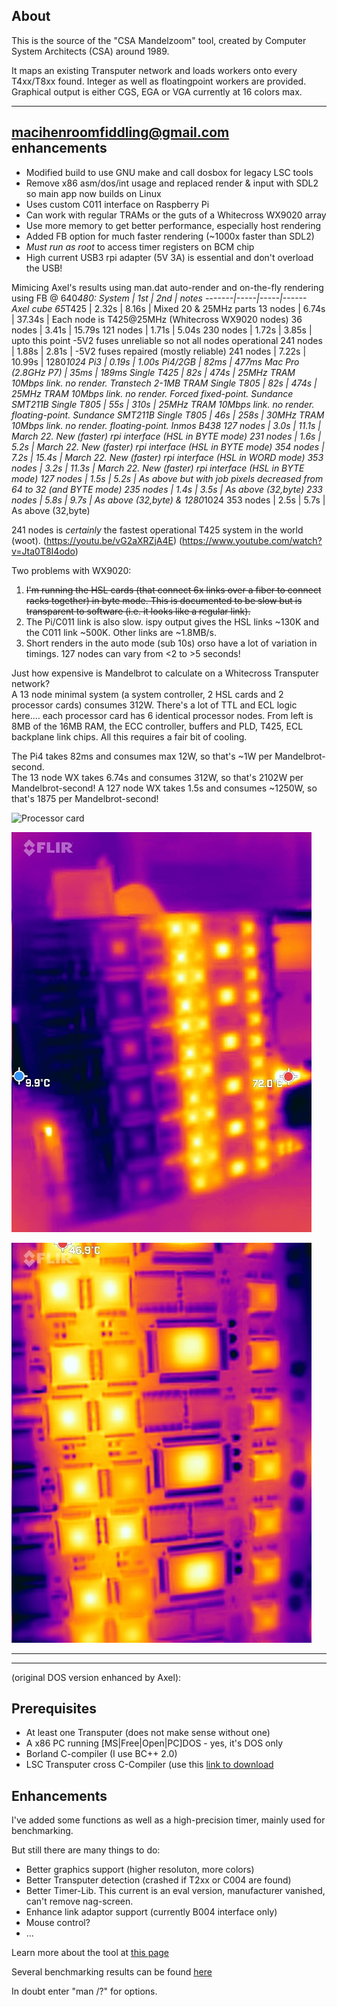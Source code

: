 About
-----
This is the source of the "CSA Mandelzoom" tool, created by Computer System Architects (CSA) around 1989.

It maps an existing Transputer network and loads workers onto every T4xx/T8xx found. Integer as well as floatingpoint workers are provided. Graphical output is either CGS, EGA or VGA currently at 16 colors max.
<hr>

macihenroomfiddling@gmail.com enhancements
------------------------
* Modified build to use GNU make and call dosbox for legacy LSC tools
* Remove x86 asm/dos/int usage and replaced render & input with SDL2 so main app now builds on Linux
* Uses custom C011 interface on Raspberry Pi
* Can work with regular TRAMs or the guts of a Whitecross WX9020 array
* Use more memory to get better performance, especially host rendering
* Added FB option for much faster rendering (~1000x faster than SDL2)
* *Must run as root* to access timer registers on BCM chip
* High current USB3 rpi adapter (5V 3A) is essential and don't overload the USB!

Mimicing Axel's results using man.dat auto-render and on-the-fly rendering using FB @ 640*480:
System | 1st | 2nd | notes
-------|-----|-----|------
Axel cube 65*T425 | 2.32s | 8.16s | Mixed 20 & 25MHz parts
13  nodes | 6.74s | 37.34s | Each node is T425@25MHz (Whitecross WX9020 nodes)
36  nodes | 3.41s | 15.79s
121 nodes | 1.71s | 5.04s
230 nodes | 1.72s | 3.85s | upto this point -5V2 fuses unreliable so not all nodes operational
241 nodes | 1.88s | 2.81s | -5V2 fuses repaired (mostly reliable)
241 nodes | 7.22s | 10.99s | 1280*1024
Pi3       | 0.19s | 1.00s
Pi4/2GB   | 82ms | 477ms
Mac Pro (2.8GHz P7) | 35ms | 189ms
Single T425 | 82s | 474s | 25MHz TRAM 10Mbps link. no render. Transtech 2-1MB TRAM
Single T805 | 82s | 474s | 25MHz TRAM 10Mbps link. no render. Forced fixed-point. Sundance SMT211B
Single T805 | 55s | 310s | 25MHz TRAM 10Mbps link. no render. floating-point. Sundance SMT211B
Single T805 | 46s | 258s | 30MHz TRAM 10Mbps link. no render. floating-point. Inmos B438
127 nodes | 3.0s | 11.1s  | March 22. New (faster) rpi interface (HSL in BYTE mode)
231 nodes | 1.6s | 5.2s  | March 22. New (faster) rpi interface (HSL in BYTE mode)
354 nodes | 7.2s | 15.4s | March 22. New (faster) rpi interface (HSL in WORD mode)
353 nodes | 3.2s | 11.3s | March 22. New (faster) rpi interface (HSL in BYTE mode)
127 nodes | 1.5s | 5.2s | As above but with job pixels decreased from 64 to 32 (and BYTE mode)
235 nodes | 1.4s | 3.5s | As above (32,byte)
233 nodes | 5.8s | 9.7s | As above (32,byte) & 1280*1024
353 nodes | 2.5s | 5.7s | As above (32,byte)


241 nodes is _certainly_ the fastest operational T425 system in the world (woot). (https://youtu.be/vG2aXRZjA4E) (https://www.youtube.com/watch?v=Jta0T8I4odo)

Two problems with WX9020:
1. ~~I'm running the HSL cards (that connect 6x links over a fiber to connect racks together) in byte mode. This is documented to be slow but is transparent to software (i.e. it looks like a regular link).~~
2. The Pi/C011 link is also slow. ispy output gives the HSL links ~130K and the C011 link ~500K. Other links are ~1.8MB/s.
3. Short renders in the auto mode (sub 10s) orso have a lot of variation in timings. 127 nodes can vary from <2 to >5 seconds!

Just how expensive is Mandelbrot to calculate on a Whitecross Transputer network?  
A 13 node minimal system (a system controller, 2 HSL cards and 2 processor cards) consumes 312W. There's a lot of TTL and ECL logic here.... each processor card has 6 identical processor nodes. From left is 8MB of the 16MB RAM, the ECC controller, buffers and PLD, T425, ECL backplane link chips. All this requires a fair bit of cooling.

The Pi4 takes 82ms and consumes max 12W, so that's ~1W per Mandelbrot-second.  
The 13 node WX takes 6.74s and consumes 312W, so that's 2102W per Mandelbrot-second!
A 127 node WX takes 1.5s and consumes ~1250W, so that's 1875 per Mandelbrot-second!

![Processor card](whitecross/IMG_20220320_142956.jpg)

![Processor card](whitecross/FLIR_20220320_023946.jpg)

![Processor card](whitecross/FLIR_20220320_024258.jpg)

<hr>
<hr>
(original DOS version enhanced by Axel):

Prerequisites
-------------
* At least one Transputer (does not make sense without one)
* A x86 PC running [MS|Free|Open|PC]DOS - yes, it's DOS only
* Borland C-compiler (I use BC++ 2.0)
* LSC Transputer cross C-Compiler (use this [link to download](http://www.classiccmp.org/transputer/software/languages/ansic/lsc/lsc-V89.1.tar.gz)

Enhancements
------------
I've added some functions as well as a high-precision timer, mainly used for benchmarking.

But still there are many things to do:
* Better graphics support (higher resoluton, more colors)
* Better Transputer detection (crashed if T2xx or C004 are found)
* Better Timer-Lib. This current is an eval version, manufacturer vanished, can't remove nag-screen.
* Enhance link adaptor support (currently B004 interface only)
* Mouse control?
* ...

Learn more about the tool at [this page](http://www.geekdot.com/basic-transputer-tools)

Several benchmarking results can be found [here](http://www.geekdot.com/lies-damn-lies-and-benchmarks)

In doubt enter "man /?" for options. 



